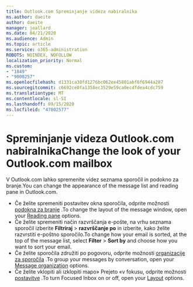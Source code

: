 ```yaml
---
title: Outlook.com Spreminjanje videza nabiralnika
ms.author: daeite
author: daeite
manager: joallard
ms.date: 04/21/2020
ms.audience: Admin
ms.topic: article
ms.service: o365-administration
ROBOTS: NOINDEX, NOFOLLOW
localization_priority: Normal
ms.custom:
- "1849"
- "9000257"
ms.openlocfilehash: d1331ca38fd1276bc062ee45801abf6f6944a287
ms.sourcegitcommit: c6692ce0fa1358ec3529e59ca0ecdfdea4cdc759
ms.translationtype: MT
ms.contentlocale: sl-SI
ms.lasthandoff: 09/15/2020
ms.locfileid: "47802577"
---
```

# <a name="change-the-look-of-your-outlookcom-mailbox"></a><span data-ttu-id="6b44f-102">Spreminjanje videza Outlook.com nabiralnika</span><span class="sxs-lookup"><span data-stu-id="6b44f-102">Change the look of your Outlook.com mailbox</span></span>

<span data-ttu-id="6b44f-103">V Outlook.com lahko spremenite videz seznama sporočil in podokno za branje.</span><span class="sxs-lookup"><span data-stu-id="6b44f-103">You can change the appearance of the message list and reading pane in Outlook.com.</span></span>

- <span data-ttu-id="6b44f-104">Če želite spremeniti postavitev okna sporočila, odprite možnosti [podokna za branje](https://outlook.live.com/mail/options/mail/layout/readingPane) .</span><span class="sxs-lookup"><span data-stu-id="6b44f-104">To change the layout of the message window, open your [Reading pane](https://outlook.live.com/mail/options/mail/layout/readingPane) options.</span></span>
- <span data-ttu-id="6b44f-105">Če želite spremeniti način razvrščanja e-pošte, na vrhu seznama sporočil izberite **Filtriraj**  >  **razvrščanje po** in izberite, kako želite razvrstiti e-poštno sporočilo.</span><span class="sxs-lookup"><span data-stu-id="6b44f-105">To change how your email is sorted, at the top of the message list, select **Filter** > **Sort by** and choose how you want to sort your email.</span></span>
- <span data-ttu-id="6b44f-106">Če želite sporočila združiti po pogovoru, odprite možnosti [organizacije za sporočila](https://outlook.live.com/mail/options/mail/layout/conversations) .</span><span class="sxs-lookup"><span data-stu-id="6b44f-106">To group your messages by conversation, open your [Message organization](https://outlook.live.com/mail/options/mail/layout/conversations) options.</span></span>
- <span data-ttu-id="6b44f-107">Če želite vklopiti ali izklopiti mapo» Prejeto «v fokusu, odprite možnosti [postavitve](https://outlook.live.com/mail/options/mail/layout/focused) .</span><span class="sxs-lookup"><span data-stu-id="6b44f-107">To turn Focused Inbox on or off, open your [Layout](https://outlook.live.com/mail/options/mail/layout/focused) options.</span></span>